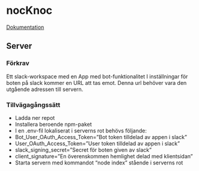 # nocKnoc

[Dokumentation](https://github.com/cccarle/nocKnoc/wiki)

## Server

### Förkrav
Ett slack-workspace med en App med bot-funktionalitet
I inställningar för boten på slack kommer en URL att tas emot. Denna url behöver vara den utgående adressen till servern. 
### Tillvägagångssätt
* Ladda ner repot
* Installera beroende npm-paket 
* I en .env-fil lokaliserat i serverns rot behövs följande:
* Bot_User_OAuth_Access_Token=”Bot token tilldelad av appen i slack”
* User_OAuth_Access_Token=”User token tilldelad av appen i slack”
* slack_signing_secret=”Secret för boten given av slack”
* client_signature=”En överenskommen hemlighet delad med klientsidan”
* Starta servern med kommandot “node index” stående i serverns rot
